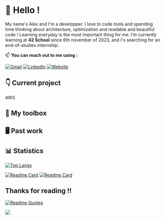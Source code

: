 # 👋 Hello !

My name's Alex and I'm a developper. I love to code tools and spending time thinking about architecture, optimization and readable and beautiful code ! Learning everyday is the most important thing for me. I’m currently learning at **42 School** since 6th november of 2023, and I's searching for an end-of-studies internship.

📫 **You can reach out to me using :**

[![Gmail](https://img.shields.io/badge/Gmail-D14836?logo=gmail&logoColor=white)](abourgeo@student.42.fr)
[![LinkedIn](https://custom-icon-badges.demolab.com/badge/LinkedIn-0A66C2?logo=linkedin-white&logoColor=fff)](https://www.linkedin.com/in/alex-bourgeois-547440366/)
[![Website](https://img.shields.io/website-up-down-green-red/http/shields.io.svg)](https://cv.42.fr/abourgeo)

## 👇 Current project

AWS

## 🧰 My toolbox


## 🖥 Past work


## 📊 Statistics

[![Top Langs](https://github-readme-stats.vercel.app/api/top-langs/?username=alexbrgs42&layout=donut-vertical&theme=dark)](https://github.com/anuraghazra/github-readme-stats)

[![Readme Card](https://github-readme-stats.vercel.app/api/pin/?username=alexbrgs42&repo=KFS&theme=highcontrast)](https://github.com/alexbrgs42/KFS)
[![Readme Card](https://github-readme-stats.vercel.app/api/pin/?username=alexbrgs42&repo=malloc&theme=highcontrast)](https://github.com/alexbrgs42/malloc)

## Thanks for reading !!

[![Readme Quotes](https://quotes-github-readme.vercel.app/api?type=horizontal&theme=dark)](https://github.com/piyushsuthar/github-readme-quotes)

<a target="_blank" rel="noopener noreferrer nofollow" href="https://camo.githubusercontent.com/d29e12fc9dbe987a57f309d86d9b8f81b45c7d8e7a09d5217464f8893e8dc2a7/68747470733a2f2f63617073756c652d72656e6465722e76657263656c2e6170702f6170693f747970653d776176696e6726636f6c6f723d6772616469656e74266865696768743d36302673656374696f6e3d666f6f746572"><img src="https://camo.githubusercontent.com/d29e12fc9dbe987a57f309d86d9b8f81b45c7d8e7a09d5217464f8893e8dc2a7/68747470733a2f2f63617073756c652d72656e6465722e76657263656c2e6170702f6170693f747970653d776176696e6726636f6c6f723d6772616469656e74266865696768743d36302673656374696f6e3d666f6f746572" data-canonical-src="https://capsule-render.vercel.app/api?type=waving&amp;color=gradient&amp;height=60&amp;section=footer" style="max-width: 100%;"></a>
